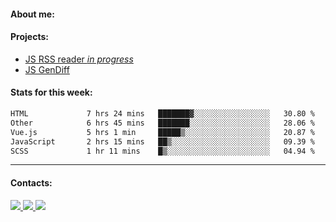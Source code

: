 #### About me:

#### Projects:
- [JS RSS reader *in progress*](https://github.com/GKoil/frontend-project-lvl3)
- [JS GenDiff](https://github.com/GKoil/GenDiff)

#### Stats for this week:
<!--START_SECTION:waka-->

```txt
HTML             7 hrs 24 mins   ███████▓░░░░░░░░░░░░░░░░░   30.80 %
Other            6 hrs 45 mins   ███████░░░░░░░░░░░░░░░░░░   28.06 %
Vue.js           5 hrs 1 min     █████▒░░░░░░░░░░░░░░░░░░░   20.87 %
JavaScript       2 hrs 15 mins   ██▒░░░░░░░░░░░░░░░░░░░░░░   09.39 %
SCSS             1 hr 11 mins    █▒░░░░░░░░░░░░░░░░░░░░░░░   04.94 %
```

<!--END_SECTION:waka-->
---
#### Contacts:

<a target='_blank' title='LinkedIn' href="https://www.linkedin.com/in/gkoil/">
  <img src="https://img.shields.io/badge/LinkedIn-0077B5?style=for-the-badge&logo=linkedin&logoColor=white" />
</a>
<a target='_blank' title='Telegram' href="https://t.me/gkoil">
  <img src="https://img.shields.io/badge/Telegram-2CA5E0?style=for-the-badge&logo=telegram&logoColor=white" />
</a>
<a target='_blank' title='Gmail' href="mailto: gk.grigorev@gmail.com">
  <img src="https://img.shields.io/badge/Gmail-D14836?style=for-the-badge&logo=gmail&logoColor=white" />
</a>

